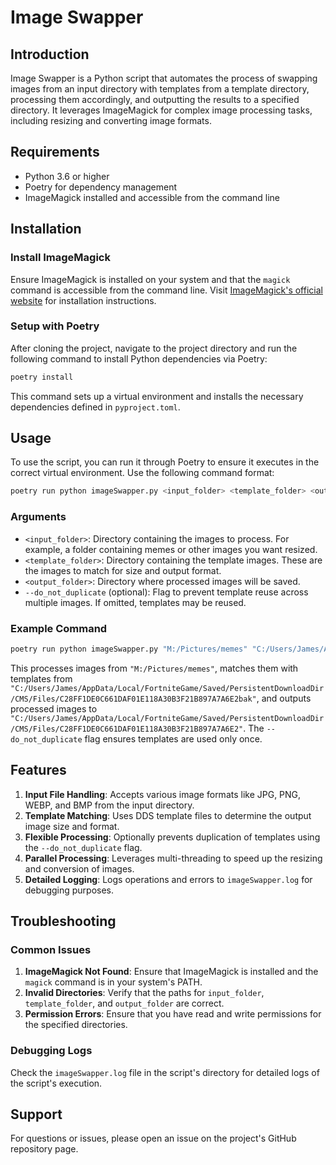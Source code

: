 # Image Swapper

## Introduction
Image Swapper is a Python script that automates the process of swapping images from an input directory with templates from a template directory, processing them accordingly, and outputting the results to a specified directory. It leverages ImageMagick for complex image processing tasks, including resizing and converting image formats.

## Requirements
- Python 3.6 or higher
- Poetry for dependency management
- ImageMagick installed and accessible from the command line

## Installation

### Install ImageMagick
Ensure ImageMagick is installed on your system and that the `magick` command is accessible from the command line. Visit [ImageMagick's official website](https://imagemagick.org) for installation instructions.

### Setup with Poetry
After cloning the project, navigate to the project directory and run the following command to install Python dependencies via Poetry:

```bash
poetry install
```

This command sets up a virtual environment and installs the necessary dependencies defined in `pyproject.toml`.

## Usage
To use the script, you can run it through Poetry to ensure it executes in the correct virtual environment. Use the following command format:

```bash
poetry run python imageSwapper.py <input_folder> <template_folder> <output_folder> [--do_not_duplicate]
```

### Arguments
- `<input_folder>`: Directory containing the images to process. For example, a folder containing memes or other images you want resized.
- `<template_folder>`: Directory containing the template images. These are the images to match for size and output format.
- `<output_folder>`: Directory where processed images will be saved.
- `--do_not_duplicate` (optional): Flag to prevent template reuse across multiple images. If omitted, templates may be reused.

### Example Command
```bash
poetry run python imageSwapper.py "M:/Pictures/memes" "C:/Users/James/AppData/Local/FortniteGame/Saved/PersistentDownloadDir/CMS/Files/C28FF1DE0C661DAF01E118A30B3F21B897A7A6E2bak" "C:/Users/James/AppData/Local/FortniteGame/Saved/PersistentDownloadDir/CMS/Files/C28FF1DE0C661DAF01E118A30B3F21B897A7A6E2" --do_not_duplicate
```

This processes images from `"M:/Pictures/memes"`, matches them with templates from `"C:/Users/James/AppData/Local/FortniteGame/Saved/PersistentDownloadDir/CMS/Files/C28FF1DE0C661DAF01E118A30B3F21B897A7A6E2bak"`, and outputs processed images to `"C:/Users/James/AppData/Local/FortniteGame/Saved/PersistentDownloadDir/CMS/Files/C28FF1DE0C661DAF01E118A30B3F21B897A7A6E2"`. The `--do_not_duplicate` flag ensures templates are used only once.

## Features
1. **Input File Handling**: Accepts various image formats like JPG, PNG, WEBP, and BMP from the input directory.
2. **Template Matching**: Uses DDS template files to determine the output image size and format.
3. **Flexible Processing**: Optionally prevents duplication of templates using the `--do_not_duplicate` flag.
4. **Parallel Processing**: Leverages multi-threading to speed up the resizing and conversion of images.
5. **Detailed Logging**: Logs operations and errors to `imageSwapper.log` for debugging purposes.

## Troubleshooting
### Common Issues
1. **ImageMagick Not Found**: Ensure that ImageMagick is installed and the `magick` command is in your system's PATH.
2. **Invalid Directories**: Verify that the paths for `input_folder`, `template_folder`, and `output_folder` are correct.
3. **Permission Errors**: Ensure that you have read and write permissions for the specified directories.

### Debugging Logs
Check the `imageSwapper.log` file in the script's directory for detailed logs of the script's execution.

## Support
For questions or issues, please open an issue on the project's GitHub repository page.
